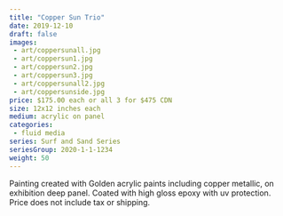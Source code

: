 ```yaml
---
title: "Copper Sun Trio"
date: 2019-12-10
draft: false
images:
 - art/coppersunall.jpg
 - art/coppersun1.jpg
 - art/coppersun2.jpg
 - art/coppersun3.jpg
 - art/coppersunall2.jpg
 - art/coppersunside.jpg
price: $175.00 each or all 3 for $475 CDN
size: 12x12 inches each
medium: acrylic on panel
categories:
 - fluid media
series: Surf and Sand Series
seriesGroup: 2020-1-1-1234
weight: 50
---
```


Painting created with Golden acrylic paints including copper metallic, on exhibition deep panel. Coated with high gloss epoxy with uv protection. Price does not include tax or shipping.
